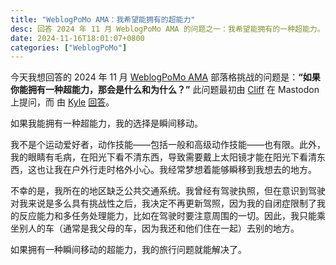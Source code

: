 ```yaml
---
title: "WeblogPoMo AMA：我希望能拥有的超能力"
desc: 回答 2024 年 11 月 WeblogPoMo AMA 的问题之一：我希望能拥有的一种超能力。
date: 2024-11-16T18:01:07+0800
categories: ["WeblogPoMo"]
---
```


今天我想回答的 2024 年 11 月 [WeblogPoMo AMA](https://weblogpomo.club/challenges) 部落格挑战的问题是：**“如果你能拥有一种超能力，那会是什么和为什么？”** 此问题最初由 [Cliff](https://allthingstech.social/@cliffwade) 在 Mastodon 上提问，而 由 [Kyle](https://weblog.kylereddoch.me/) [回答](https://weblog.kylereddoch.me/2024/11/my-weblogpomoama)。

如果我能拥有一种超能力，我的选择是瞬间移动。

我不是个运动爱好者，动作技能——包括一般和高级动作技能——也有限。此外，我的眼睛有毛病，在阳光下看不清东西，导致需要戴上太阳镜才能在阳光下看清东西，这也让我在户外行走时格外小心。我经常梦想着能够瞬移到我想去的地方。

不幸的是，我所在的地区缺乏公共交通系统。我曾经有驾驶执照，但在意识到驾驶对我来说是多么具有挑战性之后，我决定不再更新驾照，因为我的自闭症限制了我的反应能力和多任务处理能力，比如在驾驶时要注意周围的一切。因此，我只能乘坐别人的车（通常是我父母的车，因为我还和他们住在一起）去别的地方。

如果拥有一种瞬间移动的超能力，我的旅行问题就能解决了。
